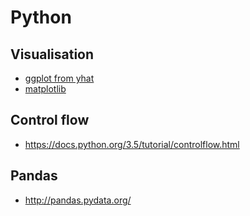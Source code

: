 # Python
## Visualisation
- [ggplot from yhat](http://ggplot.yhathq.com/)
- [matplotlib](https://matplotlib.org/1.5.1/gallery.html)

## Control flow
- https://docs.python.org/3.5/tutorial/controlflow.html

## Pandas
- http://pandas.pydata.org/
